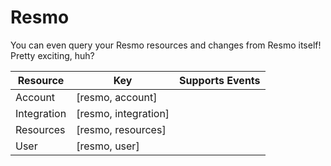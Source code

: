 # Resmo

You can even query your Resmo resources and changes from Resmo itself! Pretty exciting, huh?

| Resource | Key | Supports Events |
| --- | --- | --- |
| Account | [resmo, account] |  |
| Integration | [resmo, integration] |  |
| Resources | [resmo, resources] |  |
| User | [resmo, user] |  |

